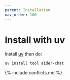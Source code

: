 ```yaml
---
parent: Installation
nav_order: 100
---
```


# Install with uv


Install [uv](https://docs.astral.sh/uv/getting-started/installation/) then do:

```
uv install tool aider-chat
```

{% include conflicts.md %}
